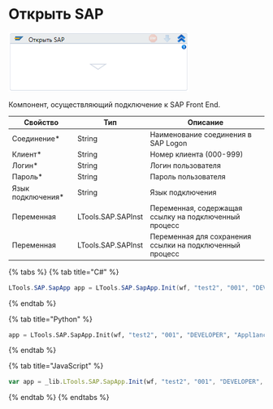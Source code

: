 # Открыть SAP

![](<../../../.gitbook/assets/image (70).png>)

Компонент, осуществляющий подключение к SAP Front End.

| Свойство           | Тип                | Описание                                                 |
| ------------------ | ------------------ | -------------------------------------------------------- |
| Соединение\*       | String             | Наименование соединения в SAP Logon                      |
| Клиент\*           | String             | Номер клиента (000-999)                                  |
| Логин\*            | String             | Логин пользователя                                       |
| Пароль\*           | String             | Пароль пользователя                                      |
| Язык подключения\* | String             | Язык подключения                                         |
| Переменная         | LTools.SAP.SAPInst | Переменная, содержащая ссылку на подключенный процесс    |
| Переменная         | LTools.SAP.SAPInst | Переменная для сохранения ссылки на подключенный процесс |

{% tabs %}
{% tab title="C#" %}
```csharp
LTools.SAP.SapApp app = LTools.SAP.SapApp.Init(wf, "test2", "001", "DEVELOPER", "Appl1ance", "en");
```
{% endtab %}

{% tab title="Python" %}
```python
app = LTools.SAP.SapApp.Init(wf, "test2", "001", "DEVELOPER", "Appl1ance", "en")
```
{% endtab %}

{% tab title="JavaScript" %}
```javascript
var app = _lib.LTools.SAP.SapApp.Init(wf, "test2", "001", "DEVELOPER", "Appl1ance", "en");
```
{% endtab %}
{% endtabs %}
